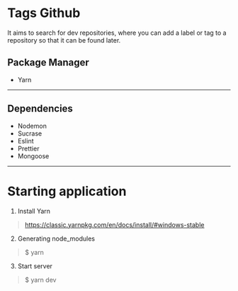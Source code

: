 # Tags Github
It aims to search for dev repositories, where you can add a label or tag to a repository so that it can be found later.

Package Manager
----------------------
 * Yarn 
-----------

 Dependencies
 ---------------------
* Nodemon
* Sucrase
* Eslint
* Prettier
* Mongoose
-----------

# Starting application
  1) Install Yarn
 > https://classic.yarnpkg.com/en/docs/install/#windows-stable

  2) Generating node_modules
 > $ yarn
  
  3) Start server
 > $ yarn dev
